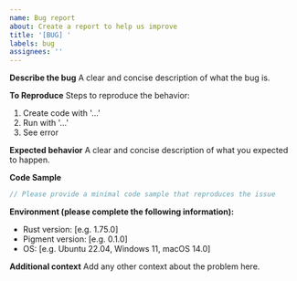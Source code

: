 ```yaml
---
name: Bug report
about: Create a report to help us improve
title: '[BUG] '
labels: bug
assignees: ''
---
```


**Describe the bug**
A clear and concise description of what the bug is.

**To Reproduce**
Steps to reproduce the behavior:
1. Create code with '...'
2. Run with '...'
3. See error

**Expected behavior**
A clear and concise description of what you expected to happen.

**Code Sample**
```rust
// Please provide a minimal code sample that reproduces the issue
```

**Environment (please complete the following information):**
- Rust version: [e.g. 1.75.0]
- Pigment version: [e.g. 0.1.0]
- OS: [e.g. Ubuntu 22.04, Windows 11, macOS 14.0]

**Additional context**
Add any other context about the problem here.
